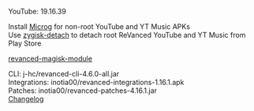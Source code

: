 YouTube: 19.16.39  

Install [Microg](https://github.com/ReVanced/GmsCore/releases) for non-root YouTube and YT Music APKs  
Use [zygisk-detach](https://github.com/j-hc/zygisk-detach) to detach root ReVanced YouTube and YT Music from Play Store  

[revanced-magisk-module](https://github.com/j-hc/revanced-magisk-module)
  
CLI: j-hc/revanced-cli-4.6.0-all.jar  
Integrations: inotia00/revanced-integrations-1.16.1.apk  
Patches: inotia00/revanced-patches-4.16.1.jar  
[Changelog](https://github.com/inotia00/revanced-patches/releases/tag/v4.16.1)  
